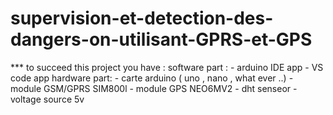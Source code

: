 # supervision-et-detection-des-dangers-on-utilisant-GPRS-et-GPS
   *** to succeed this project you have :
         software part :
            - arduino IDE  app
            - VS code  app
         hardware part:
            - carte arduino ( uno , nano , what ever ..)
            - module GSM/GPRS SIM800l 
            - module GPS NEO6MV2
            - dht senseor 
            - voltage source 5v 
